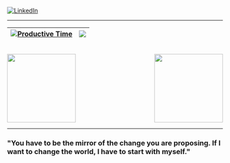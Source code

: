
[![LinkedIn](https://img.shields.io/badge/-João%20Miraya-blue?style=flat-square&logo=Linkedin&logoColor=white)](https://linkedin.com/in/joaomiraya)

---
<div align="center">
  
| [![Productive Time](http://github-profile-summary-cards.vercel.app/api/cards/productive-time?username=joaoMiraya&theme=dracula&utcOffset=-3)](https://github.com/vn7n24fzkq/github-profile-summary-cards) | ![](http://github-profile-summary-cards.vercel.app/api/cards/stats?username=joaoMiraya&theme=darcula) |
| :----------------------------------------------------------------------------------------------------------------: | :----------------------------------------------------------------------------------------------------------------: |

<br />


<div align="center">

<div style="display: flex; justify-content: space-between; align-items: center; flex-wrap: wrap; gap: 50px; width: 100%; max-width: 900px; margin: 0 auto;">

  <img src="https://skillicons.dev/icons?i=cs,dotnet,typescript,javascript,python,nodejs,express,php,mysql,postgres,sqlite,redis,aws,azure,terraform,docker,git,jenkins,github,linux,postman&perline=7" height="160" />

  <img src="http://github-profile-summary-cards.vercel.app/api/cards/repos-per-language?username=joaoMiraya&theme=dracula" height="160" />

</div>

</div>

</div>

---

### "You have to be the mirror of the change you are proposing. If I want to change the world, I have to start with myself."

